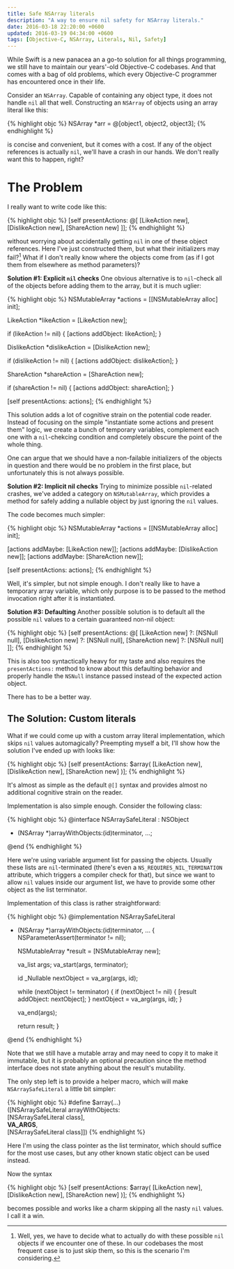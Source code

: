 ```yaml
---
title: Safe NSArray literals
description: "A way to ensure nil safety for NSArray literals."
date: 2016-03-18 22:20:00 +0600
updated: 2016-03-19 04:34:00 +0600
tags: [Objective-C, NSArray, Literals, Nil, Safety]
---
```

While Swift is a new panacea an a go-to solution for all things programming, we still have to
maintain our years'-old Objective-C codebases. And that comes with a bag of old problems, which
every Objective-C programmer has encountered once in their life.

Consider an `NSArray`. Capable of containing any object type, it does not handle `nil`
all that well. Constructing an `NSArray` of objects using an array literal like this:

{% highlight objc %}
NSArray *arr = @[object1, object2, object3];
{% endhighlight %}

is concise and convenient, but it comes with a cost. If any of the object references is actually
`nil`, we'll have a crash in our hands. We don't really want this to happen, right?
<!--more-->

# The Problem

I really want to write code like this:

{% highlight objc %}
[self presentActions: @[
    [LikeAction new],
    [DislikeAction new],
    [ShareAction new]
]];
{% endhighlight %}

without worrying about accidentally getting `nil` in one of these object references. Here I've just
constructed them, but what their initializers may fail?[^1] What if I don't really know where the
objects come from (as if I got them from elsewhere as method parameters)?

[^1]: Well, yes, we have to decide what to actually do with these possible `nil` objects if we
      encounter one of these. In our codebases the most frequent case is to just skip them, so this
      is the scenario I'm considering.

**Solution #1: Explicit `nil` checks** One obvious alternative is to `nil`-check all of the objects
before adding them to the array, but it is much uglier:

{% highlight objc %}
NSMutableArray *actions = [[NSMutableArray alloc] init];

LikeAction *likeAction = [LikeAction new];

if (likeAction != nil) {
    [actions addObject: likeAction];
}

DislikeAction *dislikeAction = [DislikeAction new];

if (dislikeAction != nil) {
    [actions addObject: dislikeAction];
}

ShareAction *shareAction = [ShareAction new];

if (shareAction != nil) {
    [actions addObject: shareAction];
}

[self presentActions: actions];
{% endhighlight %}

This solution adds a lot of cognitive strain on the potential code reader. Instead of focusing on
the simple "instantiate some actions and present them" logic, we create a bunch of temporary
variables, complement each one with a `nil`-chekcing condition and completely obscure the point
of the whole thing.

One can argue that we should have a non-failable initializers of the objects in question and there
would be no problem in the first place, but unfortunately this is not always possible.

**Solution #2: Implicit nil checks** Trying to minimize possible `nil`-related crashes, we've added
a category on `NSMutableArray`, which provides a method for safely adding a nullable object by just
ignoring the `nil` values.

The code becomes much simpler:

{% highlight objc %}
NSMutableArray *actions = [[NSMutableArray alloc] init];

[actions addMaybe: [LikeAction new]];
[actions addMaybe: [DislikeAction new]];
[actions addMaybe: [ShareAction new]];

[self presentActions: actions];
{% endhighlight %}

Well, it's simpler, but not simple enough. I don't really like to have a temporary array variable,
which only purpose is to be passed to the method invocation right after it is instantiated.

**Solution #3: Defaulting** Another possible solution is to default all the possible `nil` values to
a certain guaranteed non-nil object:

{% highlight objc %}
[self presentActions: @[
    [LikeAction new] ?: [NSNull null],
    [DislikeAction new] ?: [NSNull null],
    [ShareAction new] ?: [NSNull null]
]];
{% endhighlight %}

This is also too syntactically heavy for my taste and also requires the `presentActions:` method
to know about this defaulting behavior and properly handle the `NSNull` instance passed instead
of the expected action object.

There has to be a better way.

## The Solution: Custom literals

What if we could come up with a custom array literal implementation, which skips `nil` values
automagically? Preempting myself a bit, I'll show how the solution I've ended up with looks like:

{% highlight objc %}
[self presentActions: $array(
    [LikeAction new],
    [DislikeAction new],
    [ShareAction new]
)];
{% endhighlight %}

It's almost as simple as the default `@[]` syntax and provides almost no additional cognitive strain
on the reader.

Implementation is also simple enough. Consider the following class:

{% highlight objc %}
@interface NSArraySafeLiteral : NSObject

+ (NSArray *)arrayWithObjects:(id)terminator, ...;

@end
{% endhighlight %}

Here we're using variable argument list for passing the objects. Usually these lists are
`nil`-terminated (there's even a `NS_REQUIRES_NIL_TERMINATION` attribute, which triggers a compiler
check for that), but since we want to allow `nil` values inside our argument list, we have to
provide some other object as the list terminator.

Implementation of this class is rather straightforward:

{% highlight objc %}
@implementation NSArraySafeLiteral

+ (NSArray *)arrayWithObjects:(id)terminator, ...
{
    NSParameterAssert(terminator != nil);

    NSMutableArray *result = [NSMutableArray new];

    va_list args;
    va_start(args, terminator);

    id _Nullable nextObject = va_arg(args, id);

    while (nextObject != terminator) {
        if (nextObject != nil) {
          [result addObject: nextObject];
        }
        nextObject = va_arg(args, id);
    }

    va_end(args);

    return result;
}

@end
{% endhighlight %}

Note that we still have a mutable array and may need to copy it to make it immutable, but it is
probably an optional precaution since the method interface does not state anything about the
result's mutability.

The only step left is to provide a helper macro, which will make `NSArraySafeLiteral` a little bit
simpler:

{% highlight objc %}
#define $array(...)                        \
    ([NSArraySafeLiteral arrayWithObjects: \
        [NSArraySafeLiteral class],        \
        __VA_ARGS__,                       \
        [NSArraySafeLiteral class]])
{% endhighlight %}

Here I'm using the class pointer as the list terminator, which should suffice for the most use
cases, but any other known static object can be used instead.

Now the syntax

{% highlight objc %}
[self presentActions: $array(
    [LikeAction new],
    [DislikeAction new],
    [ShareAction new]
)];
{% endhighlight %}

becomes possible and works like a charm skipping all the nasty `nil` values. I call it a win.
